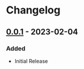 # Changelog

## [0.0.1] - 2023-02-04
### Added
- Initial Release

[0.0.1]: https://github.com/lizardbyte/themerr-jellyfin/releases/tag/v0.0.1
